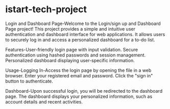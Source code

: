 # istart-tech-project
Login and Dashboard Page-Welcome to the Login/sign up and Dashboard Page project! This project provides a simple and intuitive user authentication and dashboard interface for web applications. It allows users to securely log in and access a personalized dashboard for a to-do list.

Features-User-friendly login page with input validation.
Secure authentication using hashed passwords and session management.
Personalized dashboard displaying user-specific information.

Usage-Logging In-Access the login page by opening the file in a web browser.
Enter your registered email and password.
Click the "sign in" button to authenticate.

Dashboard-Upon successful login, you will be redirected to the dashboard page.
The dashboard displays your personalized information, such as account details and recent activities.
